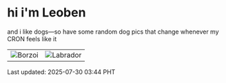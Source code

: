 # hi i'm Leoben

and i like dogs—so have some random dog pics that change whenever my CRON feels like it

|  |  |
|--------|----------|
| ![Borzoi](https://random-dog-vercel.vercel.app/api/random-borzoi?v=1753818243) | ![Labrador](https://random-dog-vercel.vercel.app/api/random-labrador?v=1753818243) |

Last updated: 2025-07-30 03:44 PHT
